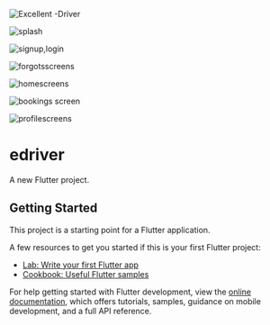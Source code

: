 ![Excellent -Driver](https://user-images.githubusercontent.com/100143777/215204251-91c49a4b-dae2-4fe9-bb2c-1002a1e1d371.jpg)

![splash](https://user-images.githubusercontent.com/100143777/215204306-9f83de01-1ea4-4114-b20b-38d9da8d6d2e.jpg)

![signup,login](https://user-images.githubusercontent.com/100143777/215204325-469ea193-366e-4c83-b466-32572158d568.jpg)

![forgotsscreens](https://user-images.githubusercontent.com/100143777/215204349-a67458d2-f490-4c62-b2b8-7edb78332f68.jpg)

![homescreens](https://user-images.githubusercontent.com/100143777/215204369-508caba6-a532-484c-b6b8-dfe838a5a9be.jpg)

![bookings screen](https://user-images.githubusercontent.com/100143777/215204391-e0aa4b25-8965-497e-802c-f5686be5b118.jpg)

![profilescreens](https://user-images.githubusercontent.com/100143777/215204407-c95ed4c2-b6fe-4078-b068-81b5630ce6ec.jpg)



# edriver

A new Flutter project.

## Getting Started

This project is a starting point for a Flutter application.

A few resources to get you started if this is your first Flutter project:

- [Lab: Write your first Flutter app](https://docs.flutter.dev/get-started/codelab)
- [Cookbook: Useful Flutter samples](https://docs.flutter.dev/cookbook)

For help getting started with Flutter development, view the
[online documentation](https://docs.flutter.dev/), which offers tutorials,
samples, guidance on mobile development, and a full API reference.
